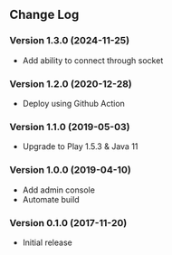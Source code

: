## Change Log
### Version 1.3.0 (2024-11-25)
- Add ability to connect through socket
### Version 1.2.0 (2020-12-28)
- Deploy using Github Action
### Version 1.1.0 (2019-05-03)
- Upgrade to Play 1.5.3 & Java 11
### Version 1.0.0 (2019-04-10)
- Add admin console
- Automate build
### Version 0.1.0 (2017-11-20)
- Initial release